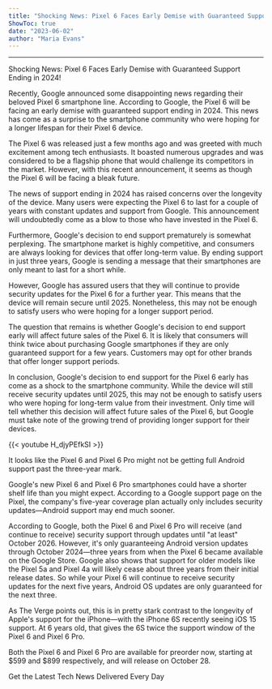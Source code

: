 ```yaml
---
title: "Shocking News: Pixel 6 Faces Early Demise with Guaranteed Support Ending in 2024!"
ShowToc: true 
date: "2023-06-02"
author: "Maria Evans"
---
```

*****
Shocking News: Pixel 6 Faces Early Demise with Guaranteed Support Ending in 2024!

Recently, Google announced some disappointing news regarding their beloved Pixel 6 smartphone line. According to Google, the Pixel 6 will be facing an early demise with guaranteed support ending in 2024. This news has come as a surprise to the smartphone community who were hoping for a longer lifespan for their Pixel 6 device.

The Pixel 6 was released just a few months ago and was greeted with much excitement among tech enthusiasts. It boasted numerous upgrades and was considered to be a flagship phone that would challenge its competitors in the market. However, with this recent announcement, it seems as though the Pixel 6 will be facing a bleak future.

The news of support ending in 2024 has raised concerns over the longevity of the device. Many users were expecting the Pixel 6 to last for a couple of years with constant updates and support from Google. This announcement will undoubtedly come as a blow to those who have invested in the Pixel 6.

Furthermore, Google's decision to end support prematurely is somewhat perplexing. The smartphone market is highly competitive, and consumers are always looking for devices that offer long-term value. By ending support in just three years, Google is sending a message that their smartphones are only meant to last for a short while.

However, Google has assured users that they will continue to provide security updates for the Pixel 6 for a further year. This means that the device will remain secure until 2025. Nonetheless, this may not be enough to satisfy users who were hoping for a longer support period.

The question that remains is whether Google's decision to end support early will affect future sales of the Pixel 6. It is likely that consumers will think twice about purchasing Google smartphones if they are only guaranteed support for a few years. Customers may opt for other brands that offer longer support periods.

In conclusion, Google's decision to end support for the Pixel 6 early has come as a shock to the smartphone community. While the device will still receive security updates until 2025, this may not be enough to satisfy users who were hoping for long-term value from their investment. Only time will tell whether this decision will affect future sales of the Pixel 6, but Google must take note of the growing trend of providing longer support for their devices.

{{< youtube H_djyPEfkSI >}} 




It looks like the Pixel 6 and Pixel 6 Pro might not be getting full Android support past the three-year mark.

 

Google's new Pixel 6 and Pixel 6 Pro smartphones could have a shorter shelf life than you might expect. According to a Google support page on the Pixel, the company's five-year coverage plan actually only includes security updates—Android support may end much sooner.

 

According to Google, both the Pixel 6 and Pixel 6 Pro will receive (and continue to receive) security support through updates until "at least" October 2026. However, it's only guaranteeing Android version updates through October 2024—three years from when the Pixel 6 became available on the Google Store. Google also shows that support for older models like the Pixel 5a and Pixel 4a will likely cease about three years from their initial release dates. So while your Pixel 6 will continue to receive security updates for the next five years, Android OS updates are only guaranteed for the next three.

 

As The Verge points out, this is in pretty stark contrast to the longevity of Apple's support for the iPhone—with the iPhone 6S recently seeing iOS 15 support. At 6 years old, that gives the 6S twice the support window of the Pixel 6 and Pixel 6 Pro.

 

Both the Pixel 6 and Pixel 6 Pro are available for preorder now, starting at $599 and $899 respectively, and will release on October 28.

 

Get the Latest Tech News Delivered Every Day




